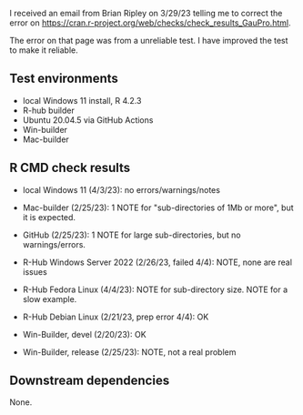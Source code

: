 I received an email from Brian
Ripley on 3/29/23 telling me to correct the error on 
https://cran.r-project.org/web/checks/check_results_GauPro.html.

The error on that page was from a unreliable test. I have improved the test to
make it reliable.

## Test environments
* local Windows 11 install, R 4.2.3
* R-hub builder
* Ubuntu 20.04.5 via GitHub Actions
* Win-builder
* Mac-builder

## R CMD check results

* local Windows 11 (4/3/23): no errors/warnings/notes

* Mac-builder (2/25/23): 1 NOTE for "sub-directories of 1Mb or more", but it is expected.

* GitHub  (2/25/23): 1 NOTE for large sub-directories, but no
warnings/errors.

* R-Hub Windows Server 2022 (2/26/23, failed 4/4): NOTE, none are real issues

* R-Hub Fedora Linux (4/4/23): NOTE for sub-directory size. NOTE for a slow example.

* R-Hub Debian Linux (2/21/23, prep error 4/4): OK

* Win-Builder, devel (2/20/23): OK

* Win-Builder, release (2/25/23): NOTE, not a real problem

## Downstream dependencies

None.
